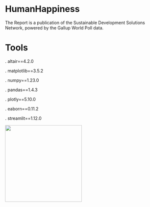 # HumanHappiness

The Report is a publication of the Sustainable Development Solutions Network, powered by the Gallup World Poll data.

# Tools

. altair==4.2.0

. matplotlib==3.5.2

. numpy==1.23.0

. pandas==1.4.3

. plotly==5.10.0

. eaborn==0.11.2

. streamlit==1.12.0

<img src="https://i.etsystatic.com/5458934/r/il/d92186/1890011416/il_1140xN.1890011416_5hw9.jpg" hright="200" width="250" >


